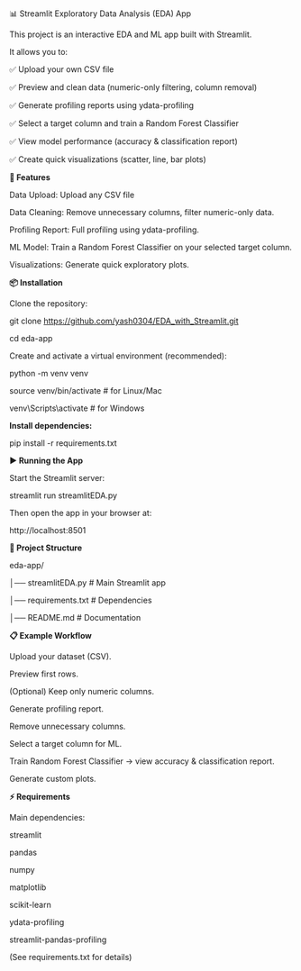 📊 Streamlit Exploratory Data Analysis (EDA) App

This project is an interactive EDA and ML app built with Streamlit.

It allows you to:

✅ Upload your own CSV file

✅ Preview and clean data (numeric-only filtering, column removal)

✅ Generate profiling reports using ydata-profiling

✅ Select a target column and train a Random Forest Classifier

✅ View model performance (accuracy & classification report)

✅ Create quick visualizations (scatter, line, bar plots)



**🚀 Features**

Data Upload: Upload any CSV file

Data Cleaning: Remove unnecessary columns, filter numeric-only data.

Profiling Report: Full profiling using ydata-profiling.

ML Model: Train a Random Forest Classifier on your selected target column.

Visualizations: Generate quick exploratory plots.

**📦 Installation**

Clone the repository:

git clone https://github.com/yash0304/EDA_with_Streamlit.git

cd eda-app

Create and activate a virtual environment (recommended):

python -m venv venv

source venv/bin/activate   # for Linux/Mac

venv\Scripts\activate      # for Windows

**Install dependencies:**

pip install -r requirements.txt


**▶️ Running the App**

Start the Streamlit server:

streamlit run streamlitEDA.py

Then open the app in your browser at:

http://localhost:8501

**📂 Project Structure**

eda-app/

  │── streamlitEDA.py      # Main Streamlit app

  │── requirements.txt     # Dependencies  

  │── README.md            # Documentation


**📋 Example Workflow**

Upload your dataset (CSV).

Preview first rows.

(Optional) Keep only numeric columns.

Generate profiling report.

Remove unnecessary columns.

Select a target column for ML.

Train Random Forest Classifier → view accuracy & classification report.

Generate custom plots.


**⚡ Requirements**

Main dependencies:

streamlit

pandas

numpy

matplotlib

scikit-learn

ydata-profiling

streamlit-pandas-profiling

(See requirements.txt for details)
